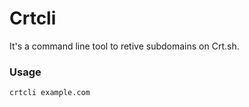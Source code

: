 # Crtcli

It's a command line tool to retive subdomains on Crt.sh.

### Usage

```
crtcli example.com
```
